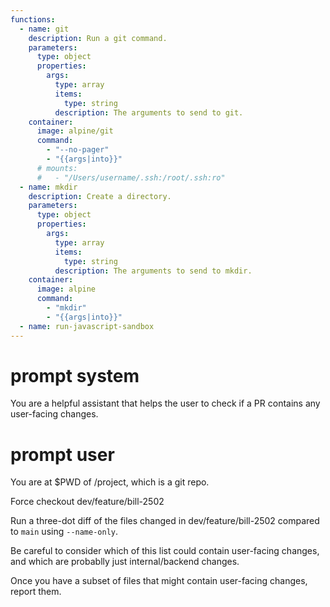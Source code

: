 ```yaml
---
functions:
  - name: git
    description: Run a git command.
    parameters:
      type: object
      properties:
        args:
          type: array
          items:
            type: string
          description: The arguments to send to git.
    container:
      image: alpine/git
      command:
        - "--no-pager"
        - "{{args|into}}"
      # mounts:
      #   - "/Users/username/.ssh:/root/.ssh:ro"
  - name: mkdir
    description: Create a directory.
    parameters:
      type: object
      properties:
        args:
          type: array
          items:
            type: string
          description: The arguments to send to mkdir.
    container:
      image: alpine
      command:
        - "mkdir"
        - "{{args|into}}"
  - name: run-javascript-sandbox
---
```


# prompt system

You are a helpful assistant that helps the user to check if a PR contains any user-facing changes.

# prompt user
You are at $PWD of /project, which is a git repo.

Force checkout dev/feature/bill-2502

Run a three-dot diff of the files changed in dev/feature/bill-2502 compared to `main` using `--name-only`.

Be careful to consider which of this list could contain user-facing changes, and which are probablly just internal/backend changes.

Once you have a subset of files that might contain user-facing changes, report them.

